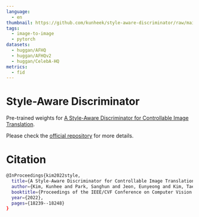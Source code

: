 ```yaml
---
language:
  - en
thumbnail: https://github.com/kunheek/style-aware-discriminator/raw/main/assets/teaser.png
tags:
  - image-to-image
  - pytorch
datasets:
  - huggan/AFHQ
  - huggan/AFHQv2
  - huggan/CelebA-HQ
metrics:
  - fid
---
```


# Style-Aware Discriminator

Pre-trained weights for [A Style-Aware Discriminator for Controllable Image Translation](https://arxiv.org/abs/2203.15375).

Please check the [official repository](https://github.com/kunheek/style-aware-discriminator) for more details.


# Citation
```sh
@InProceedings{kim2022style,
  title={A Style-Aware Discriminator for Controllable Image Translation},
  author={Kim, Kunhee and Park, Sanghun and Jeon, Eunyeong and Kim, Taehun and Kim, Daijin},
  booktitle={Proceedings of the IEEE/CVF Conference on Computer Vision and Pattern Recognition (CVPR)},
  year={2022},
  pages={18239--18248}
}
```